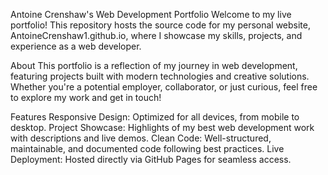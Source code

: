 Antoine Crenshaw's Web Development Portfolio
Welcome to my live portfolio! This repository hosts the source code for my personal website, AntoineCrenshaw1.github.io, where I showcase my skills, projects, and experience as a web developer.

About
This portfolio is a reflection of my journey in web development, featuring projects built with modern technologies and creative solutions. Whether you're a potential employer, collaborator, or just curious, feel free to explore my work and get in touch!

Features
Responsive Design: Optimized for all devices, from mobile to desktop.
Project Showcase: Highlights of my best web development work with descriptions and live demos.
Clean Code: Well-structured, maintainable, and documented code following best practices.
Live Deployment: Hosted directly via GitHub Pages for seamless access.
